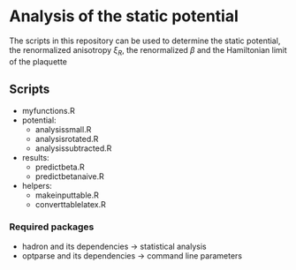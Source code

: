# Analysis of the static potential

The scripts in this repository can be used to determine the static potential, the renormalized anisotropy $\xi_R$, the renormalized $\beta$ and the Hamiltonian limit of the plaquette

## Scripts

- myfunctions.R
- potential:
    - analysissmall.R
    - analysisrotated.R
    - analysissubtracted.R
- results:
    - predictbeta.R
    - predictbetanaive.R
- helpers:
    - makeinputtable.R
    - converttablelatex.R

### Required packages
 - hadron and its dependencies -> statistical analysis
 - optparse and its dependencies -> command line parameters

